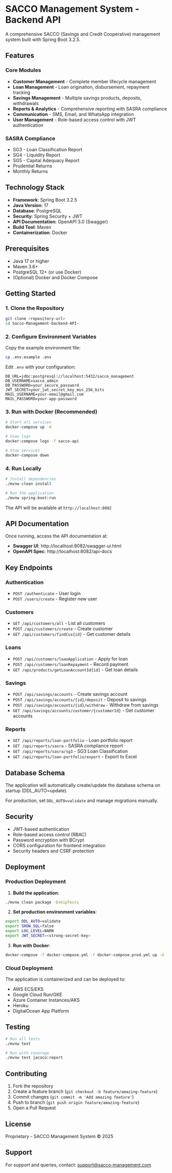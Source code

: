 # SACCO Management System - Backend API

A comprehensive SACCO (Savings and Credit Cooperative) management system built with Spring Boot 3.2.5.

## Features

### Core Modules
- **Customer Management** - Complete member lifecycle management
- **Loan Management** - Loan origination, disbursement, repayment tracking
- **Savings Management** - Multiple savings products, deposits, withdrawals
- **Reports & Analytics** - Comprehensive reporting with SASRA compliance
- **Communication** - SMS, Email, and WhatsApp integration
- **User Management** - Role-based access control with JWT authentication

### SASRA Compliance
- SG3 - Loan Classification Report
- SG4 - Liquidity Report  
- SG5 - Capital Adequacy Report
- Prudential Returns
- Monthly Returns

## Technology Stack

- **Framework**: Spring Boot 3.2.5
- **Java Version**: 17
- **Database**: PostgreSQL
- **Security**: Spring Security + JWT
- **API Documentation**: OpenAPI 3.0 (Swagger)
- **Build Tool**: Maven
- **Containerization**: Docker

## Prerequisites

- Java 17 or higher
- Maven 3.6+
- PostgreSQL 12+ (or use Docker)
- (Optional) Docker and Docker Compose

## Getting Started

### 1. Clone the Repository

```bash
git clone <repository-url>
cd Sacco-Management-backend-API-
```

### 2. Configure Environment Variables

Copy the example environment file:

```bash
cp .env.example .env
```

Edit `.env` with your configuration:

```properties
DB_URL=jdbc:postgresql://localhost:5432/sacco_management
DB_USERNAME=sacco_admin
DB_PASSWORD=your_secure_password
JWT_SECRET=your_jwt_secret_key_min_256_bits
MAIL_USERNAME=your-email@gmail.com
MAIL_PASSWORD=your-app-password
```

### 3. Run with Docker (Recommended)

```bash
# Start all services
docker-compose up -d

# View logs
docker-compose logs -f sacco-api

# Stop services
docker-compose down
```

### 4. Run Locally

```bash
# Install dependencies
./mvnw clean install

# Run the application
./mvnw spring-boot:run
```

The API will be available at `http://localhost:8082`

## API Documentation

Once running, access the API documentation at:
- **Swagger UI**: http://localhost:8082/swagger-ui.html
- **OpenAPI Spec**: http://localhost:8082/api-docs

## Key Endpoints

### Authentication
- `POST /authenticate` - User login
- `POST /users/create` - Register new user

### Customers
- `GET /api/customers/all` - List all customers
- `POST /api/customers/create` - Create customer
- `GET /api/customers/findCus{id}` - Get customer details

### Loans
- `POST /api/customers/loanApplication` - Apply for loan
- `POST /api/customers/loanRepayment` - Record payment
- `GET /api/products/getLoanAccountId{id}` - Get loan details

### Savings
- `POST /api/savings/accounts` - Create savings account
- `POST /api/savings/accounts/{id}/deposit` - Deposit to savings
- `POST /api/savings/accounts/{id}/withdraw` - Withdraw from savings
- `GET /api/savings/accounts/customer/{customerId}` - Get customer accounts

### Reports
- `GET /api/reports/loan-portfolio` - Loan portfolio report
- `GET /api/reports/sasra` - SASRA compliance report
- `GET /api/reports/sasra/sg3` - SG3 Loan Classification
- `GET /api/reports/loan-portfolio/export` - Export to Excel

## Database Schema

The application will automatically create/update the database schema on startup (DDL_AUTO=update).

For production, set `DDL_AUTO=validate` and manage migrations manually.

## Security

- JWT-based authentication
- Role-based access control (RBAC)
- Password encryption with BCrypt
- CORS configuration for frontend integration
- Security headers and CSRF protection

## Deployment

### Production Deployment

1. **Build the application**:
```bash
./mvnw clean package -DskipTests
```

2. **Set production environment variables**:
```bash
export DDL_AUTO=validate
export SHOW_SQL=false
export LOG_LEVEL=WARN
export JWT_SECRET=<strong-secret-key>
```

3. **Run with Docker**:
```bash
docker-compose -f docker-compose.yml -f docker-compose.prod.yml up -d
```

### Cloud Deployment

The application is containerized and can be deployed to:
- AWS ECS/EKS
- Google Cloud Run/GKE
- Azure Container Instances/AKS
- Heroku
- DigitalOcean App Platform

## Testing

```bash
# Run all tests
./mvnw test

# Run with coverage
./mvnw test jacoco:report
```

## Contributing

1. Fork the repository
2. Create a feature branch (`git checkout -b feature/amazing-feature`)
3. Commit changes (`git commit -m 'Add amazing feature'`)
4. Push to branch (`git push origin feature/amazing-feature`)
5. Open a Pull Request

## License

Proprietary - SACCO Management System © 2025

## Support

For support and queries, contact: support@sacco-management.com
